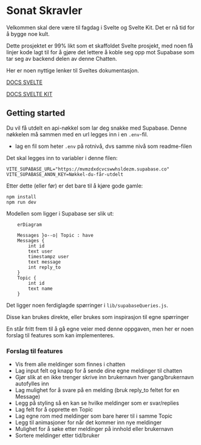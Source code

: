 # Sonat Skravler

Velkommen skal dere være til fagdag i Svelte og Svelte Kit.
Det er nå tid for å bygge noe kult.

Dette prosjektet er 99% likt som et skaffoldet Svelte prosjekt, med noen få linjer kode lagt til for å gjøre det lettere å  koble seg opp mot Supabase som tar seg av backend delen av denne Chatten.

Her er noen nyttige lenker til Sveltes dokumentasjon.

[DOCS SVELTE](https://svelte.dev/docs)

[DOCS SVELTE KIT](https://kit.svelte.dev/docs/)

## Getting started

Du vil få utdelt en api-nøkkel som lar deg snakke med Supabase.
Denne nøkkelen må sammen med en url legges inn i en `.env`-fil.

- lag en fil som heter `.env` på rotnivå, dvs samme nivå som readme-filen

Det skal legges inn to variabler i denne filen:

```
VITE_SUPABASE_URL="https://mvmzdxdcvcswwhsldezm.supabase.co"
VITE_SUPABASE_ANON_KEY=Nøkkel-du-får-utdelt
```

Etter dette (eller før) er det bare til å kjøre gode gamle:

```
npm install
npm run dev
```

Modellen som ligger i Supabase ser slik ut:

```mermaid
    erDiagram

    Messages }o--o| Topic : have
    Messages {
        int id
        text user
        timestampz user
        text message
        int reply_to
    } 
    Topic {
        int id
        text name
    }

```

Det ligger noen ferdiglagde spørringer i `lib/supabaseQueries.js`.

Disse kan brukes direkte, eller brukes som inspirasjon til egne spørringer

En står fritt frem til å gå egne veier med denne oppgaven, men her er noen forslag til features som kan implementeres.

### Forslag til features
- Vis frem alle meldinger som finnes i chatten
- Lag input felt og knapp for å sende dine egne meldinger til chatten
- Gjør slik at en ikke trenger skrive inn brukernavn hver gang/brukernavn autofylles inn
- Lag mulighet for å svare på en melding (bruk reply_to feltet for en Message)
- Legg på styling så en kan se hvilke meldinger som er svar/replies
- Lag felt for å opprette en Topic
- Lag egne rom med meldinger som bare hører til i samme Topic
- Legg til animasjoner for når det kommer inn nye meldinger
- Mulighet for å søke etter meldinger på innhold eller brukernavn
- Sortere meldinger etter tid/bruker
